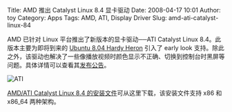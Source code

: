 Title: AMD 推出 Catalyst Linux 8.4 显卡驱动
Date: 2008-04-17 10:01
Author: toy
Category: Apps
Tags: AMD, ATI, Display Driver
Slug: amd-ati-catalyst-linux-84

AMD 已针对 Linux 平台推出了新版本的显卡驱动──ATI Catalyst Linux
8.4。此版本主要为即将到来的 [Ubuntu 8.04 Hardy
Heron](http://linuxtoy.org/search/ubuntu+8.04) 引入了 early look
支持。除此之外，该驱动也解决了一些像播放视频时颜色显示不正确、切换到控制台时黑屏等问题。具体详情可以查看其[发布公告](https://a248.e.akamai.net/f/674/9206/0/www2.ati.com/drivers/linux/catalyst_84_linux.html)。

![ATI](http://i.linuxtoy.org/i/2007/09/ati.jpg)

[AMD/ATI Catalyst Linux 8.4
的安装文件](https://a248.e.akamai.net/f/674/9206/0/www2.ati.com/drivers/linux/ati-driver-installer-8-4-x86.x86_64.run)可从这里下载，该安装文件支持
x86 和 x86\_64 两种架构。
